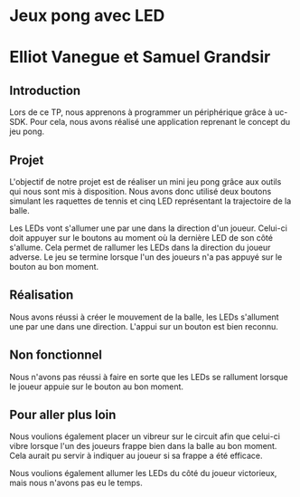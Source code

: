 # Jeux pong avec LED

Elliot Vanegue et Samuel Grandsir
=================================

## Introduction
Lors de ce TP, nous apprenons à programmer un périphérique grâce à uc-SDK.
Pour cela, nous avons réalisé une application reprenant le concept du jeu
pong.

## Projet
L'objectif de notre projet est de réaliser un mini jeu pong grâce aux outils
qui nous sont mis à disposition. Nous avons donc utilisé deux boutons simulant
les raquettes de tennis et cinq LED représentant la trajectoire de la balle.

Les LEDs vont s'allumer une par une dans la direction d'un joueur. Celui-ci
doit appuyer sur le boutons au moment où la dernière LED de son côté s'allume.
Cela permet de rallumer les LEDs dans la direction du joueur adverse. Le jeu
se termine lorsque l'un des joueurs n'a pas appuyé sur le bouton au bon moment.

## Réalisation
Nous avons réussi à créer le mouvement de la balle, les LEDs s'allument une
par une dans une direction. L'appui sur un bouton est bien reconnu.

## Non fonctionnel
Nous n'avons pas réussi à faire en sorte que les LEDs se rallument lorsque le joueur
appuie sur le bouton au bon moment.

## Pour aller plus loin
Nous voulions également placer un vibreur sur le circuit afin que celui-ci vibre
lorsque l'un des joueurs frappe bien dans la balle au bon moment. Cela aurait pu
servir à indiquer au joueur si sa frappe a été efficace.

Nous voulions également allumer les LEDs du côté du joueur victorieux, mais nous n'avons
pas eu le temps.
